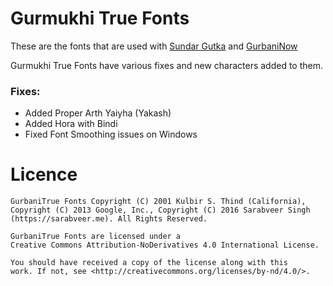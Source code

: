 # Gurmukhi True Fonts
These are the fonts that are used with [Sundar Gutka](http://khalisfoundation.org/apps/sundar-gutka/) and [GurbaniNow](https://gurbaninow.com)

Gurmukhi True Fonts have various fixes and new characters added to them.

### Fixes:
- Added Proper Arth Yaiyha (Yakash)
- Added Hora with Bindi
- Fixed Font Smoothing issues on Windows

# Licence

```
GurbaniTrue Fonts Copyright (C) 2001 Kulbir S. Thind (California), Copyright (C) 2013 Google, Inc., Copyright (C) 2016 Sarabveer Singh (https://sarabveer.me). All Rights Reserved.

GurbaniTrue Fonts are licensed under a
Creative Commons Attribution-NoDerivatives 4.0 International License.

You should have received a copy of the license along with this
work. If not, see <http://creativecommons.org/licenses/by-nd/4.0/>.
```
